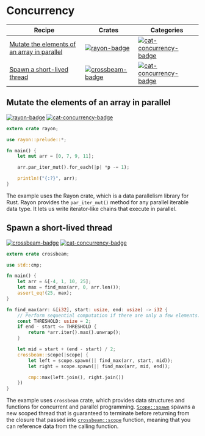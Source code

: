 # Concurrency

| Recipe | Crates | Categories |
|--------|--------|------------|
| [Mutate the elements of an array in parallel][ex-rayon-iter-mut] | [![rayon-badge]][rayon] | [![cat-concurrency-badge]][cat-concurrency] |
| [Spawn a short-lived thread][ex-crossbeam-spawn] | [![crossbeam-badge]][crossbeam] | [![cat-concurrency-badge]][cat-concurrency] |

[ex-rayon-iter-mut]: #ex-rayon-iter-mut
<a name="ex-rayon-iter-mut"></a>
## Mutate the elements of an array in parallel

[![rayon-badge]][rayon] [![cat-concurrency-badge]][cat-concurrency]

```rust
extern crate rayon;

use rayon::prelude::*;

fn main() {
    let mut arr = [0, 7, 9, 11];

    arr.par_iter_mut().for_each(|p| *p -= 1);

    println!("{:?}", arr);
}
```

The example uses the Rayon crate, which is a data parallelism library for Rust.
Rayon provides the `par_iter_mut()` method for any parallel iterable data type.
It lets us write iterator-like chains that execute in parallel.

[ex-crossbeam-spawn]: #ex-crossbeam-spawn
<a name="ex-crossbeam-spawn"></a>
## Spawn a short-lived thread

[![crossbeam-badge]][crossbeam] [![cat-concurrency-badge]][cat-concurrency]

```rust
extern crate crossbeam;

use std::cmp;

fn main() {
    let arr = &[-4, 1, 10, 25];
    let max = find_max(arr, 0, arr.len());
    assert_eq!(25, max);
}

fn find_max(arr: &[i32], start: usize, end: usize) -> i32 {
    // Perform sequential computation if there are only a few elements.
    const THRESHOLD: usize = 2;
    if end - start <= THRESHOLD {
        return *arr.iter().max().unwrap();
    }

    let mid = start + (end - start) / 2;
    crossbeam::scope(|scope| {
        let left = scope.spawn(|| find_max(arr, start, mid));
        let right = scope.spawn(|| find_max(arr, mid, end));

        cmp::max(left.join(), right.join())
    })
}
```

The example uses `crossbeam` crate, which provides data structures and functions 
for concurrent and parallel programming. [`Scope::spawn`] spawns a new scoped thread that is guaranteed
to terminate before returning from the closure that passed into [`crossbeam::scope`] function, meaning that
you can reference data from the calling function.

<!-- Categories -->

[cat-concurrency-badge]: https://img.shields.io/badge/-concurrency-red.svg
[cat-concurrency]: https://crates.io/categories/concurrency

<!-- Crates -->

[crossbeam-badge]: https://img.shields.io/crates/v/crossbeam.svg?label=crossbeam
[crossbeam]: https://docs.rs/crossbeam/
[rayon-badge]: https://img.shields.io/crates/v/rayon.svg?label=rayon
[rayon]: https://docs.rs/rayon/

<!-- Reference -->

[`crossbeam::scope`]: https://docs.rs/crossbeam/0.*/crossbeam/fn.scope.html
[`Scope::spawn`]: https://docs.rs/crossbeam/0.*/crossbeam/struct.Scope.html#method.spawn
